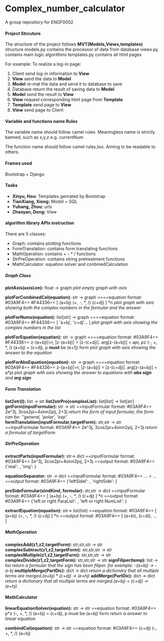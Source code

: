 # Complex_number_calculator
A group repository for ENGF0002 

#### Project Strcuture

The structure of the project follows **MVT(Models,Views,templates)** structure
models.py contains the processor of data from database 
views.py contains main logic algorithms 
templates.py contains all html pages

For example:
To realize a log-in page:
 1. Client send log-in information to **View**
 2. **View** send the data to **Model**
 3. **Model** re-mat the data and send it to database to save
 4. Database return the result of saving data to **Model**
 5. **Model** send the result to **View**
 6. **View** request corresponding html page from **Template**
 7. **Template** send page to **View**
 8. **View** send page to Client

#### Variable and functions name Rules
The variable name should follow camel rules. Meaningless name is strictly banned, such as x,y,z
e.g. currentNum

The function name should follow camel rules,too. Aiming to be readable to others.
#### Frames used 
Bootstrap + Django

#### Tasks 

 - **Xinyu, Hou:** Templates genrated by Bootstrap
 - **TianXiang, Xiong:** Model + SQL
 - **Yuhang, Zhou:** urls
 - **Zhaoyan, Dong:** View

#### algorithm library APIs instruction

There are 5 classes:
- Graph: contains plotting functions 
- FormTranslation: contains form translating functions
- MathOperation: contains + - * / functions
- StrPreOperation: contains string pretreatment functions
- MathCalculator: equation solver and conbinedCalculation 
  
##### Graph Class
**plotAxis(axisLen):** float -> graph
 *plot empty graph with axis*

**plotForCombinedCal(equation):** str -> graph
====equation format: #03A9F4== #F44336== [ (a+bj) (+, -, *, /) (c+dj) ] *n
*plot graph with axis showing both the complex numbers in the formular and the answer*

**plotForNums(equation):** list[str] -> graph
====equation format: #03A9F4== #F44336== [ 'a+bj', 'c+dj'... ]
*plot graph with axis showing the complex numbers in the list*

**plotForEquation(equation):** str -> graph
====equation format: #03A9F4== #F44336== z-(a+bj)|=r, |z-(a+bj)| = |z-(c+dj)|. arg[z-(a+bj)] = a*pi, p*z (-, +, *, /) (a+bj) = (c+dj), p **must** be (e+fj) form
*plot graph with axis showing the answer to the equation*

**plotForAbsEquation(equation):** str -> graph
====equation format: #03A9F4== #F44336== z-(a+bj)|=r, |z-(a+bj)| = |z-(c+dj)|. arg[z-(a+bj)] = a*pi 
*plot graph with axis showing the answer to equations with **abs sign** and **arg sign***

##### Form Translation
**list2str(l):** list -> str
**list2strPro(complexList):** list[list] -> list[str]
**getForm(inputFormular):** str -> str
==inputFormular format: #03A9F4== 2e^3j, 3cos2pi+4sinn2pij, 2+3j
*return the form of input formular, the form can be: ''general, 'polar', 'exp'*
**formTranslation(inputFormular,targetForm):** str,str -> str  
==inputFormular format: #03A9F4== 2e^3j, 3cos2pi+4sinn2pij, 2+3j
*return a formular of targetForm*

##### StrPreOperation
**extractParts(inputFormular):** str-> dict
==inputFormular format: #03A9F4== 2e^3j, 3cos2pi+4sinn2pij, 2+3j
==output format: #03A9F4== {'real': , 'img': }

**equationSeparator:** str -> dict
==inputFormular format: #03A9F4== ... = ...
==output format: #03A9F4== {'leftSidel': , 'rightSide': }

**preSideFormular(sindKind, formular):** str,str -> dict
==inputFormular format: #03A9F4==  [ (a+bj) (+, -, *, /) (c+dj) ] *n
==output format: #03A9F4== {'left or right ParaList': , 'left or right NumList': }

**extractEquation(equation):** str-> list(list)
==equation format: #03A9F4==  [ (a+bj) (+, -, *, /) (c+dj) ] *n
==output format: #03A9F4== [ (a+bi), (c+di), ... ]

##### MathOperation
**complexAdd(z1,z2,targetForm):** str,str,str -> str
**complexSubtract(z1,z2,targetForm):** str,str,str -> str
**complexMultiple(z1,z2,targetForm):** str,str,str -> str
**complexDivide(z1,z2,targetForm):** str,str,str -> str
**signFiliper(temp):** list -> list
*return a formular that the sign has been filiper. for example: -(a+bj) -> -a-bj*
**multipleMerge(PartDic):** dict -> dict
*return a dictionary that all multiple terms are merged.(a+bj) * (c+dj) -> (e+hj)*
**addMerge(PartDic):** dict -> dict
*return a dictionary that all multiple terms are merged.(a+bj) + (c+dj) -> (e+hj)*

#### MathCalculator
**linearEquationSolver(equation):** str -> str
==equation format: #03A9F4== p*z (-, +, *, /) (a+bj) = (c+dj), p must be (a+bj) form
*return a answer to linear equation*

**combindCal(equation):** str -> str
==equation format: #03A9F4== (c+dj) (-, +, *, /) (a+bj)